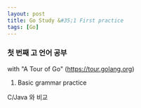 ```yaml
---
layout: post
title: Go Study &#35;1 First practice
tags: [Go]
---
```


### 첫 번째 고 언어 공부

with "A Tour of Go" (https://tour.golang.org)

1. Basic grammar practice

C/Java 와 비교
